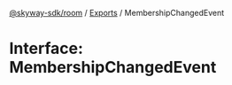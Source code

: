 [@skyway-sdk/room](../README.md) / [Exports](../modules.md) / MembershipChangedEvent

# Interface: MembershipChangedEvent
